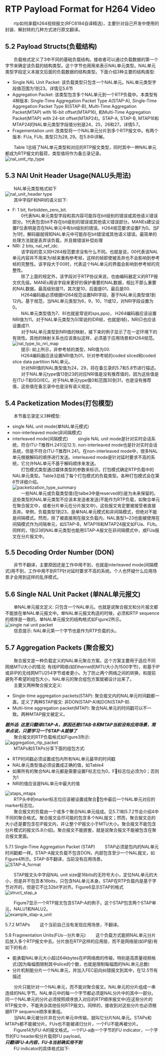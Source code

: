 # RTP Payload Format for H264 Video
&emsp;&emsp;rtp如何承载h264视频报文(RFC6184自译精选)，主要针对自己开发中使用的封装、解封转的几种方式进行原文翻译。
## 5.2 Payload Structs(负载结构)
&emsp;&emsp;负载格式定义了3中不同的基础负载结构。接收者可以通过负载数据的第一个字节来确定该负载的结构类型。这个字节也用用来表示NAL单元类型。NAL单元类型字段定义本报文后面的负载数据的结构类型。下面介绍3种主要的结构类型:<br/>
* Single NAL Unit Packet: 该负载类型只包含一个NAL单元。NAL单元类型字段值范围为1到23。详情见5.6节
* Aggregation Packet: 该类型包含多个NAL单元到一个RTP负载中。本类型有4种版本: Single-Time Aggregation Packet Type A(STAP-A), Single-Time Aggregation Packet Type B(STAP-B), Multi-Time Aggregation Packet(MTAP) with 16-bit offset(MTAP16), 和Multi-Time Aggregation Packet(MTAP) with 24-bit offset(MTAP24)。STAP-A, STAP-B, MTAP16和MTAP24的NAL单元类型字段值分别是24，25，26和27。详情5.7。
* Fragementation unit: 改类型将一个NAL单元分片到多个RTP报文中。有两个版本: FUa, FUb, 类型只为28, 29。在5.8中详解。

&emsp;&emsp;Table 1总结了NAL单元类型和对应的RTP报文类型，同时其中一种NAL单元都成为RTP报文的载荷，类型值将作为备忘录记录。<br/>
![nal_unit_rtp_type](https://github.com/runner365/read_book/blob/master/RTP_H264/pic/Summary_NALU_type_and_packet_type.png)

## 5.3 NAl Unit Header Usage(NALU头用法)
&emsp;&emsp;NAL单元类型格式如下<br/>
![nal_unit_header type](https://github.com/runner365/read_book/blob/master/RTP_H264/pic/NALU_HEADER_TYPE.png)<br/>
&emsp;&emsp;其中字段F和NRI的语义如下:<br/>
* F: 1 bit, forbidden_zero_bit. <br/>
&emsp;&emsp;0代表NAL单元类型字段和其内容可能存在bit级别的错误或其他语义错误部分。1代表包含bit不存在bit级别的错误或其他语义错误部分。MANEs建议设置F位表明是否在NAL单元中有bit级别的错误。H264规范要求设置F为0。当F为1时，解码器就得知NAL单元中可能存在bit错误或其他语义错误。最简单的处理方法就是丢弃该负载，并且做错误补偿处理<br/>
* NRI: 2 bits, nal_ref_idc.<br/>
&emsp;&emsp;该字段的意义同H264规范要求没有什么不同。也就是说，00代表该NAL单元内容并不用来为I帧来重构参考帧，这样的帧即使被丢弃也不会影响到参考帧的完整性。该字段大于00时，代表这个NAL单元的界面会影响到参考帧的完整性。<br/>
&emsp;&emsp;除了上面的规定外，该字段对于RTP协议来说，也由编码器定义的RTP报文优先级。MANEs用该字段来更好的保护重要的NAL数据，相比不那么重要的NAL数据。最高级别是11，其次是10，后面是01，最后是00.<br/>
&emsp;&emsp;H264编码器必须根据H264规范设置NRI字段，基于NAL单元类型值1到12内。基于规范，当NAL单元类型为6，9，10，11或12，对NRI字段设置为0。<br/>
&emsp;&emsp;NAL单元类型值为7、8(也就是常说的sps,pps)， H264编码器应该设置NRI值为11。对于NAL单元类型为5(常说的IDR帧，也就是I帧)，NRI只也应该设置成11.<br/>
&emsp;&emsp;对于NAL单元类型到NRI值的映射，接下来的例子显示了在一定环境下的有效性。其他的映射关系也应该类似这样，必须基于应用场景和H264规范。</br>
![nal_type_to_nri_map](https://github.com/runner365/read_book/blob/master/RTP_H264/pic/nal_type_to_nri_map.png)<br/>
&emsp;&emsp;提示: 如上所示，非参考帧的类型，NRI值为00.<br/>
&emsp;&emsp;H264编码器应该设置NRI值为01，针对参考帧的coded sliced和coded slice data partition NAL单元。<br/>
&emsp;&emsp;针对NRI值的NAL类型值为24，29，将在备忘录的5.7和5.8节进行描述。<br/>
&emsp;&emsp;对于NAL单元type值13到23的对应NRI值是没有推荐值的，因为这些值是在ITU-T和ISO/IEC。对于NAL单元type值0和范围30到31，也是没有推荐值，这些值在备忘录中也是没有语义规定。<br/>
## 5.4 Packetization Modes(打包模型)
&emsp;&emsp;本节备忘录定义3种模型:<br/>
* single NAL unit mode(单NAL单元模式)
* non-interleaved mode(非间隔模式)
* interleaved mode(间隔模式)
&emsp;&emsp;single NAL unit mode是针对实时会话系统，符合ITU-T推荐H.241(见12.1). non-interleaved mode也是针对实时会话系统，但是不符合ITU-T推荐H.241。在non-interleaved mode中，很多NAL单元根据解码的顺序进行发送。interleaved mode是针对延时要求不高的系统，它允许NAL单元不基于解码顺序来发送。<br/>
&emsp;&emsp;打包模式类型通过媒体类型的参数来标识。打包模式确定RTP负载中的NAL单元类型。Table3总结了每个打包模式的负载类型。各种打包模式会在第6节详细介绍。<br/>
![packetization_type_summary](https://github.com/runner365/read_book/blob/master/RTP_H264/pic/Table3_packetization_mode.png)<br/>
&emsp;&emsp;一些NAL单元或负载类型值(在talbe3中是reserved的)是为未来保留的。这些类型的NAL单元类型不应该本发送者发送(不能作为RTP负载，如聚合单元在聚合报文中，或者分片单元在分片报文中)，这些报文肯定要被接受者直接丢弃。举例，负载类型1到23，是单NAL单元模式和非间隔模式，但绝对不能是间隔模式。然而，除了被直接用在报文负载内，NAL类型1~23也能被使用在间隔模式作为间隔单元，如STAP-B，MTAP16和MTAP24报文如FUa、FUb。同样的，1到23的NAL单元类型也能用STAP-A报文在非间隔模式中，或FUa报文在分片报文中。

## 5.5 Decoding Order Number (DON)
&emsp;&emsp;非节不翻译，主要原因还是工作中用不到，也就是interleaved mode(间隔模式)用不到，工作中用不到RTP针对延时要求不高的系统。个人也怀疑什么应用场景才会用到这样的乱序模式。

## 5.6 Single NAL Unit Packet (单NAL单元报文)
&emsp;&emsp;单NAL单元报文定义: 只包含一个NAL单元。也就是说聚合报文和分片报文都不能放在单NAL单元报文中。单NAL单元报文构造的时候，必须和RTP sequence的顺序是一致的。单NAL单元报文的结构格式如Figure2所示。<br/>
![single nal unit packet](https://github.com/runner365/read_book/blob/master/RTP_H264/pic/Single_NAL_Unit_Packet_Format.png)<br/>
&emsp;&emsp;信息提示: NAL单元第一个字节也是作为RTP负载的头。

## 5.7 Aggregation Packets (聚合报文)
&emsp;&emsp;聚合报文是一种负载定义的NAL单元聚合方案。这个方案主要用于适应不同网络MTU大小的情况: 有线IP网络(如Ethernet的MTU大小为1500字节)，和基于IP或非IP的无线网MTU254字节或者更小。为了防止两个网络之间的转换，和提前避免不希望的组包大小，NAL单元的聚合组包方案就被设计出来了。<br/>
&emsp;&emsp;主要又两种聚合报文定义:
* Single-time aggregation packets(STAP): 聚合报文内的NAL单元时间戳都一直。定义了两种STAP报文: 非DON(STAP-A)和DON(STAP-B).
* Multi-time aggregation packet(MTAP): 聚合NAL单元的时间戳可以不一致。两种MTAP报文被定义。

***题外话: 这里只翻译STAP-A，原因还是STAB-B和MTAP当前没有应用场景，简单点说，只要学习一个STAP-A就够了*** <br/>
&emsp;&emsp;聚合报文的RTP负载格式如Figure3所示:<br/>
![aggregation_rtp_packet](https://github.com/runner365/read_book/blob/master/RTP_H264/pic/Aggregation_RTP_packet.png)<br/>
&emsp;&emsp;MTAPs和STAPs分享下面的组包方式:
* RTP时间戳必须设置成包内所有NAL单元最早的时间戳
* NAL单元类型值必须设置成正确的值，如Table4
* 如果所有的聚合NAL单元都是需要设置F标志位为0，F标志位必须为0；否则为1
* NRI的值应该是NAL单元中最大的值

![staps_mtaps](https://github.com/runner365/read_book/blob/master/RTP_H264/pic/Table4_STAPs_MTAPs.png)<br/>
&emsp;&emsp;RTP头中的marker标志位应该被设置成聚合包中最后一个NAL单元对应的marker标志位。<br/>
&emsp;&emsp;聚合报文的负载由一个或多个聚合NAL单元组成。见5.7.1和5.7.2节会介绍4中不同的聚合格式。聚合报文会尽可能的包含多个NAL报文；然而，聚合报文总的大小还是要包含在IP报文内，并让整个IP报文小于MTU大小。聚合报文不能包含分片模式的报文(5.8介绍)。聚合报文不能嵌套，就是说聚合报文不能被包含在聚合报文里面。

5.7.1 Single-Time Aggregation Packet (STAP)
&emsp;&emsp;STAP必须是包内的NAL单元时间戳都一样。STAP-A报文负载不包含DON，内部包含至少一个NAL报文，如Figure4所示。STAP-B不翻译，当前没有应用场景。<br/>
![STAP-A_format](https://github.com/runner365/read_book/blob/master/RTP_H264/pic/STAP-A_format.png)<br/>

&emsp;&emsp;STAP报文头中字段NAL unit size是16bits的无符号大小，定位NAL单元的大小，但是并不包含本16bits，只包含NAL单元本身。STAP在RTP负载内是基于字节对齐的，但是它不比32bit字对齐。Figure6显示STAP的格式<br/>
![struct_stap_a](https://github.com/runner365/read_book/blob/master/RTP_H264/pic/struct_stap_a.png)<br/>

&emsp;&emsp;Figure7显示一个RTP报文包含STAP-A的例子。这个STAP包含两个STAP单元，NALU1和NALU2。<br/>
![example_stap-a_unit](https://github.com/runner365/read_book/blob/master/RTP_H264/pic/example_stap-a_unit.png)<br/>

5.7.2 MTAPs
&emsp;&emsp;这个当前自己没有发现应用场景，不翻译。

5.8 Fragmentation Units(FUs--分片单元)
&emsp;&emsp;这个负载方式能把NAL单元分片后放入多个RTP报文中去。分片放在RTP这样的应用层，而不是网络层(如IP层)有如下的有点:
* 能承载NAL单元大小超过64kbytes在IP网络商的传输，特别是高质量视频格式(因为每幅图限制其中slice的个数，也就是限制每幅图的NAL单元总数)
* 分片机制能分片一个NAL单元，并加入FEC前向纠错报文到其中，在12.5节有描述

&emsp;&emsp;分片只能针对一个NAL单元，而不能对聚合报文。NAL单元的分片组成一串连续的NAL字节。NAL单元中的每一个字节都必须是NAL分片中的其中一部分。同一个NAL单元的分片必须按照顺序放入对应的RTP顺序报文中(在这些分片的RTP报文中，不能夹杂其他任何RTP报文)。同样的，接收到对这些分片也必须根据RTP sequence顺序来重组。<br/>
&emsp;&emsp;当NAL单元被分片并在分片单元中传输，就叫它分片NAL单元。STAPs和MTAPs都不能被分片。FUs也不能被递归分片，一个FU不能再被分片。<br/>
&emsp;&emsp;Figure14为FU-A的报文格式。一个FU-a由一个字节的FU indicator，一个字节的FU header和分片载荷FU payload。<br/>
***只翻译FU-A内容，FU-B当前确实用不到*** <br/>
&emsp;&emsp;FU indicator的具体格式如下: <br/>
